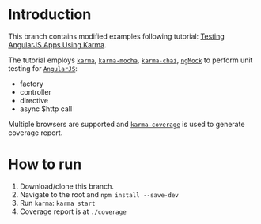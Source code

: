 # Introduction
This branch contains modified examples following tutorial: [Testing AngularJS Apps Using Karma](https://www.airpair.com/angularjs/posts/testing-angular-with-karma). 

The tutorial employs [`karma`](http://karma-runner.github.io/0.13/index.html), [`karma-mocha`](https://github.com/karma-runner/karma-mocha), [`karma-chai`](https://github.com/xdissent/karma-chai), [`ngMock`](https://docs.angularjs.org/api/ngMock) to perform unit testing for [`AngularJS`](http://www.angularjs.org):

 - factory
 - controller
 - directive
 - async $http call

Multiple browsers are supported and [`karma-coverage`](https://github.com/karma-runner/karma-coverage) is used to generate coverage report.

# How to run

1. Download/clone this branch.
2. Navigate to the root and `npm install --save-dev`
3. Run `karma`: `karma start`
4. Coverage report is at `./coverage`